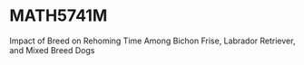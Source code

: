 # MATH5741M
Impact of Breed on Rehoming Time Among Bichon Frise, Labrador Retriever, and Mixed Breed Dogs
